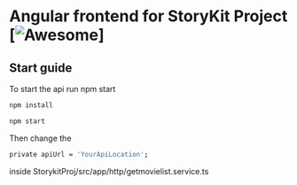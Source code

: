 # 



# Angular frontend for StoryKit Project [![Awesome](https://cdn.rawgit.com/sindresorhus/awesome/d7305f38d29fed78fa85652e3a63e154dd8e8829/media/badge.svg)]



Start guide
--------------------------------------

To start the api run npm start 

```bash
npm install
```

```bash
npm start
```

Then change the 

```bash
private apiUrl = 'YourApiLocation';
```

inside StorykitProj/src/app/http/getmovielist.service.ts

